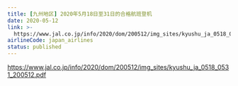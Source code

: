 ```yaml
---
title: [九州地区] 2020年5月18日至31日的合格航班登机
date: 2020-05-12
link: >-
  https://www.jal.co.jp/info/2020/dom/200512/img_sites/kyushu_ja_0518_0531_200512.pdf
airlineCode: japan_airlines
status: published
---
```

https://www.jal.co.jp/info/2020/dom/200512/img_sites/kyushu_ja_0518_0531_200512.pdf